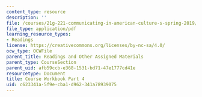 ```yaml
---
content_type: resource
description: ''
file: /courses/21g-221-communicating-in-american-culture-s-spring-2019/c623341a5f9ecba1d962341a78939075_MIT21G_221S19_cw4.pdf
file_type: application/pdf
learning_resource_types:
- Readings
license: https://creativecommons.org/licenses/by-nc-sa/4.0/
ocw_type: OCWFile
parent_title: Readings and Other Assigned Materials
parent_type: CourseSection
parent_uid: afb59ccb-e368-1531-bd71-47e1777cd41e
resourcetype: Document
title: Course Workbook Part 4
uid: c623341a-5f9e-cba1-d962-341a78939075
---
```

